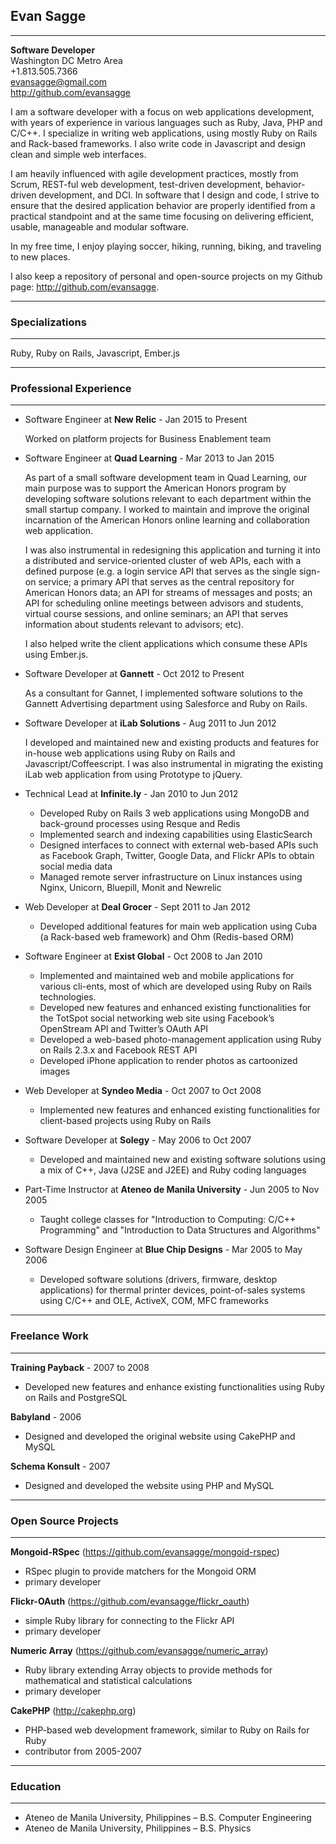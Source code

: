 ## Evan Sagge
***
  **Software Developer**  
  Washington DC Metro Area  
  +1.813.505.7366  
  <evansagge@gmail.com>  
  <http://github.com/evansagge>

I am a software developer with a focus on web applications development, with years of experience in various languages such as Ruby, Java, PHP and C/C++. I specialize in writing web applications, using mostly Ruby on Rails and Rack-based frameworks. I also write code in Javascript and design clean and simple web interfaces.

I am heavily influenced with agile development practices, mostly from Scrum, REST-ful web development, test-driven development, behavior-driven development, and DCI. In software that I design and code, I strive to ensure that the desired application behavior are properly identified from a practical standpoint and at the same time focusing on delivering efficient, usable, manageable and modular software.

In my free time, I enjoy playing soccer, hiking, running, biking, and traveling to new places.

I also keep a repository of personal and open-source projects on my Github page: <http://github.com/evansagge>.

***  
### Specializations
***
Ruby, Ruby on Rails, Javascript, Ember.js
  
***
### Professional Experience
***
* Software Engineer at **New Relic** - Jan 2015 to Present

  Worked on platform projects for Business Enablement team

* Software Engineer at **Quad Learning** - Mar 2013 to Jan 2015

  As part of a small software development team in Quad Learning, our main purpose was to support the American Honors program by developing software solutions relevant to each department within the small startup company. I worked to maintain and improve the original incarnation of the American Honors online learning and collaboration web application. 
  
  I was also instrumental in redesigning this application and turning it into a distributed and service-oriented cluster of web APIs, each with a defined purpose (e.g. a login service API that serves as the single sign-on service; a primary API that serves as the central repository for American Honors data; an API for streams of messages and posts; an API for scheduling online meetings between advisors and students, virtual course sessions, and online seminars; an API that serves information about students relevant to advisors; etc). 
  
  I also helped write the client applications which consume these APIs using Ember.js.

* Software Developer at **Gannett** - Oct 2012 to Present
  
  As a consultant for Gannet, I implemented software solutions to the Gannett Advertising department using Salesforce and Ruby on Rails.

* Software Developer at **iLab Solutions** - Aug 2011 to Jun 2012
  
  I developed and maintained new and existing products and features for in-house web applications using Ruby on Rails and Javascript/Coffeescript. I was also instrumental in migrating the existing iLab web application from using Prototype to jQuery.

* Technical Lead at **Infinite.ly** - Jan 2010 to Jun 2012

  - Developed Ruby on Rails 3 web applications using MongoDB and back-ground processes using Resque and Redis
  - Implemented search and indexing capabilities using ElasticSearch
  - Designed interfaces to connect with external web-based APIs such as Facebook Graph, Twitter, Google Data, and Flickr APIs to obtain social media data
  - Managed remote server infrastructure on Linux instances using Nginx, Unicorn, Bluepill, Monit and Newrelic

* Web Developer at **Deal Grocer** - Sept 2011 to Jan 2012

  - Developed additional features for main web application using Cuba (a Rack-based web framework) and Ohm (Redis-based ORM)

* Software Engineer at **Exist Global** - Oct 2008 to Jan 2010

  - Implemented and maintained web and mobile applications for various cli-ents, most of which are developed using Ruby on Rails technologies.
  - Developed new features and enhanced existing functionalities for the TotSpot social networking web site using Facebook’s OpenStream API and Twitter’s OAuth API
  - Developed a web-based photo-management application using Ruby on Rails 2.3.x and Facebook REST API
  - Developed iPhone application to render photos as cartoonized images

* Web Developer at **Syndeo Media** - Oct 2007 to Oct 2008

  - Implemented new features and enhanced existing functionalities for client-based projects using Ruby on Rails

* Software Developer at **Solegy** - May 2006 to Oct 2007

  - Developed and maintained new and existing software solutions using a mix of C++, Java (J2SE and J2EE) and Ruby coding languages

* Part-Time Instructor at **Ateneo de Manila University** - Jun 2005 to Nov 2005
  - Taught college classes for "Introduction to Computing: C/C++ Programming" and "Introduction to Data Structures and Algorithms"

* Software Design Engineer at **Blue Chip Designs** - Mar 2005 to May 2006

  - Developed software solutions (drivers, firmware, desktop applications) for thermal printer devices, point-of-sales systems using C/C++ and OLE, ActiveX, COM, MFC frameworks

***
### Freelance Work
***

**Training Payback** - 2007 to 2008

  - Developed new features and enhance existing functionalities using Ruby on Rails and PostgreSQL

**Babyland** - 2006

  - Designed and developed the original website using CakePHP and MySQL

**Schema Konsult** - 2007

  - Designed and developed the website using PHP and MySQL

***
### Open Source Projects
***

**Mongoid-RSpec** (<https://github.com/evansagge/mongoid-rspec>)

  - RSpec plugin to provide matchers for the Mongoid ORM
  - primary developer

**Flickr-OAuth** (<https://github.com/evansagge/flickr_oauth>)

  - simple Ruby library for connecting to the Flickr API
  - primary developer

**Numeric Array** (<https://github.com/evansagge/numeric_array>)

  - Ruby library extending Array objects to provide methods for mathematical and statistical calculations
  - primary developer

**CakePHP** (<http://cakephp.org>)

  - PHP-based web development framework, similar to Ruby on Rails for Ruby
  - contributor from 2005-2007

***
### Education
***

- Ateneo de Manila University, Philippines – B.S. Computer Engineering
- Ateneo de Manila University, Philippines – B.S. Physics
